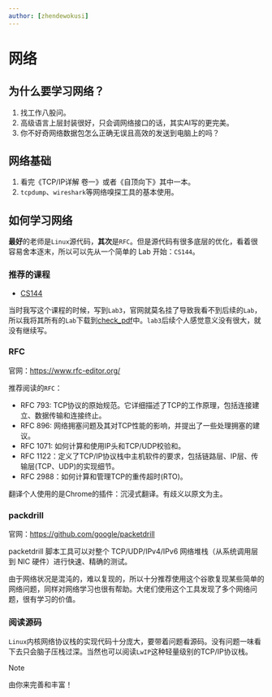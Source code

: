 ```yaml
---
author: [zhendewokusi]
---
```


# 网络

## 为什么要学习网络？

1. 找工作八股问。
2. 高级语言上层封装很好，只会调网络接口的话，其实AI写的更完美。
3. 你不好奇网络数据包怎么正确无误且高效的发送到电脑上的吗？

## 网络基础

1. 看完《TCP/IP详解 卷一》或者《自顶向下》其中一本。
2. `tcpdump`、`wireshark`等网络嗅探工具的基本使用。

## 如何学习网络

**最好**的老师是`Linux`源代码，**其次**是`RFC`。但是源代码有很多底层的优化，看着很容易舍本逐末，所以可以先从一个简单的 Lab 开始：`CS144`。

### 推荐的课程

- [CS144](https://cs144.github.io/)

当时我写这个课程的时候，写到`Lab3`，官网就莫名挂了导致我看不到后续的`Lab`，所以我将其所有的`Lab`下载到[check_pdf](https://github.com/zhendewokusi/minnow/tree/main/doc)中。`lab3`后续个人感觉意义没有很大，就没有继续写。

### RFC

官网：https://www.rfc-editor.org/

推荐阅读的`RFC`：

- RFC 793: TCP协议的原始规范。它详细描述了TCP的工作原理，包括连接建立、数据传输和连接终止。
- RFC 896: 网络拥塞问题及其对TCP性能的影响，并提出了一些处理拥塞的建议。
- RFC 1071: 如何计算和使用IP头和TCP/UDP校验和。
- RFC 1122：定义了TCP/IP协议栈中主机软件的要求，包括链路层、IP层、传输层(TCP、UDP)的实现细节。
- RFC 2988：如何计算和管理TCP的重传超时(RTO)。

翻译个人使用的是Chrome的插件：沉浸式翻译。有歧义以原文为主。

### packdrill

官网：https://github.com/google/packetdrill

packetdrill 脚本工具可以对整个 TCP/UDP/IPv4/IPv6 网络堆栈（从系统调用层到 NIC 硬件）进行快速、精确的测试。

由于网络状况是混沌的，难以复现的，所以十分推荐使用这个谷歌复现某些简单的网络问题，同样对网络学习也很有帮助。大佬们使用这个工具发现了多个网络问题，很有学习的价值。

### 阅读源码

`Linux`内核网络协议栈的实现代码十分庞大，要带着问题看源码。没有问题一味看下去只会脑子压栈过深。当然也可以阅读`LwIP`这种轻量级别的TCP/IP协议栈。

> [!NOTE]
>
> 由你来完善和丰富！
